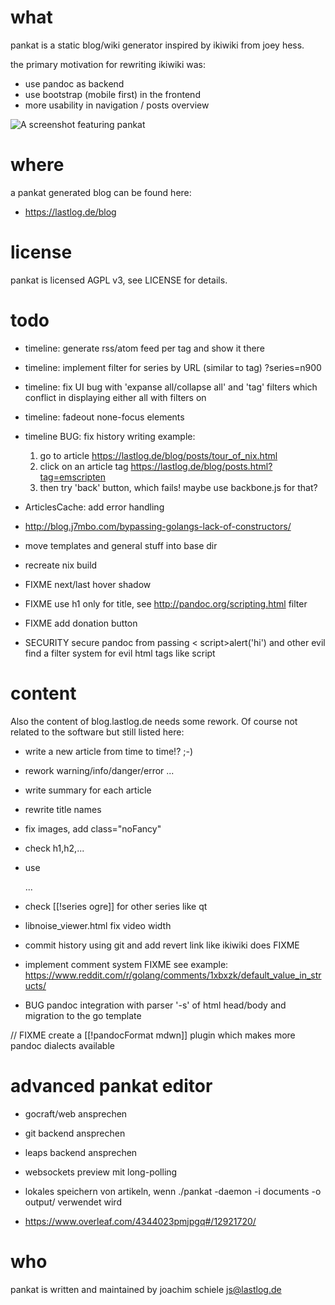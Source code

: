 # what
pankat is a static blog/wiki generator inspired by ikiwiki from joey hess.

the primary motivation for rewriting ikiwiki was:
 - use pandoc as backend
 - use bootstrap (mobile first) in the frontend
 - more usability in navigation / posts overview

![A screenshot featuring pankat](https://raw.githubusercontent.com/nixcloud/pankat/master/screenshots/pankat.jpg)

# where

a pankat generated blog can be found here:

* <https://lastlog.de/blog>

# license
pankat is licensed AGPL v3, see LICENSE for details.

# todo
* timeline: generate rss/atom feed per tag and show it there
* timeline: implement filter for series by URL (similar to tag) ?series=n900
* timeline: fix UI bug with 'expanse all/collapse all' and 'tag' filters which conflict in displaying either all with filters on  
* timeline: fadeout none-focus elements
* timeline BUG: fix history writing
   example: 
   1. go to article https://lastlog.de/blog/posts/tour_of_nix.html
   2. click on an article tag https://lastlog.de/blog/posts.html?tag=emscripten
   3. then try 'back' button, which fails!
   maybe use backbone.js for that?
   
* ArticlesCache: add error handling
* http://blog.j7mbo.com/bypassing-golangs-lack-of-constructors/
* move templates and general stuff into base dir
* recreate nix build

* FIXME next/last hover shadow
* FIXME use h1 only for title, see http://pandoc.org/scripting.html filter

* FIXME add donation button
* SECURITY secure pandoc from passing < script>alert('hi')</script> and other evil <html tags>         find a filter system for evil html tags like script


# content

Also the content of blog.lastlog.de needs some rework. Of course not related to the software but still listed here: 

* write a new article from time to time!? ;-)
* rework warning/info/danger/error ...
* write summary for each article
* rewrite title names
* fix images, add class="noFancy"
* check h1,h2,...
* use <div class="warn">...</div>
* check [[!series ogre]] for other series like qt
* libnoise_viewer.html fix video width

* commit history using git and add revert link like ikiwiki does FIXME
* implement comment system FIXME
   see example: https://www.reddit.com/r/golang/comments/1xbxzk/default_value_in_structs/

* BUG pandoc integration with parser '-s' of html head/body and migration to the go template

// FIXME create a [[!pandocFormat mdwn]] plugin which makes more pandoc dialects available



# advanced pankat editor

* gocraft/web ansprechen
* git backend ansprechen
* leaps backend ansprechen
* websockets preview mit long-polling
* lokales speichern von artikeln, wenn ./pankat -daemon -i documents -o output/ verwendet wird

* https://www.overleaf.com/4344023pmjpgq#/12921720/




# who
pankat is written and maintained by joachim schiele <js@lastlog.de>
